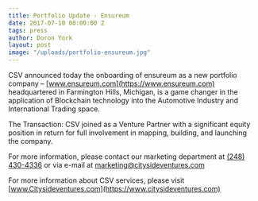 ```yaml
---
title: Portfolio Update - Ensureum
date: 2017-07-10 00:00:00 Z
tags: press
author: Doron York
layout: post
image: "/uploads/portfolio-ensureum.jpg"
---
```


CSV announced today the onboarding of ensureum as a new portfolio company –  [www.ensureum.com](https://www.ensureum.com) headquartered in Farmington Hills, Michigan, is a game changer in the application of Blockchain technology into the Automotive Industry and International Trading space.

The Transaction: CSV joined as a Venture Partner with a significant equity position in return for full involvement in mapping, building, and launching the company.

For more information, please contact our marketing department at [(248) 430-4336](tel:+12484304336) or via e-mail at [marketing@citysideventures.com](mailto:marketing@citysideventures.com)

For more information about CSV services, please visit [www.Citysideventures.com](https://www.citysideventures.com)